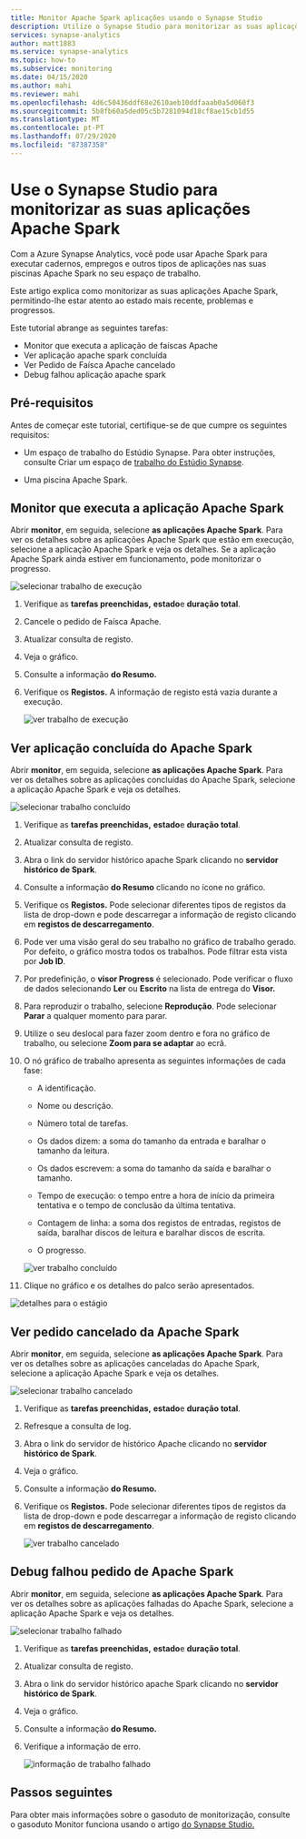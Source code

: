 ```yaml
---
title: Monitor Apache Spark aplicações usando o Synapse Studio
description: Utilize o Synapse Studio para monitorizar as suas aplicações Apache Spark.
services: synapse-analytics
author: matt1883
ms.service: synapse-analytics
ms.topic: how-to
ms.subservice: monitoring
ms.date: 04/15/2020
ms.author: mahi
ms.reviewer: mahi
ms.openlocfilehash: 4d6c50436ddf68e2610aeb10ddfaaab0a5d060f3
ms.sourcegitcommit: 5b8fb60a5ded05c5b7281094d18cf8ae15cb1d55
ms.translationtype: MT
ms.contentlocale: pt-PT
ms.lasthandoff: 07/29/2020
ms.locfileid: "87387358"
---
```

# <a name="use-synapse-studio-to-monitor-your-apache-spark-applications"></a>Use o Synapse Studio para monitorizar as suas aplicações Apache Spark

Com a Azure Synapse Analytics, você pode usar Apache Spark para executar cadernos, empregos e outros tipos de aplicações nas suas piscinas Apache Spark no seu espaço de trabalho.

Este artigo explica como monitorizar as suas aplicações Apache Spark, permitindo-lhe estar atento ao estado mais recente, problemas e progressos.

Este tutorial abrange as seguintes tarefas:

* Monitor que executa a aplicação de faíscas Apache
* Ver aplicação apache spark concluída
* Ver Pedido de Faísca Apache cancelado
* Debug falhou aplicação apache spark

## <a name="prerequisites"></a>Pré-requisitos

Antes de começar este tutorial, certifique-se de que cumpre os seguintes requisitos:

- Um espaço de trabalho do Estúdio Synapse. Para obter instruções, consulte Criar um espaço de [trabalho do Estúdio Synapse](https://docs.microsoft.com/azure/machine-learning/how-to-manage-workspace#create-a-workspace).

- Uma piscina Apache Spark.

## <a name="monitor-running-apache-spark-application"></a>Monitor que executa a aplicação Apache Spark

Abrir **monitor**, em seguida, selecione **as aplicações Apache Spark**. Para ver os detalhes sobre as aplicações Apache Spark que estão em execução, selecione a aplicação Apache Spark e veja os detalhes. Se a aplicação Apache Spark ainda estiver em funcionamento, pode monitorizar o progresso.

  ![selecionar trabalho de execução](./media/how-to-monitor-spark-applications/select-running-job.png)

1. Verifique as **tarefas preenchidas,** **estado**e **duração total**.

2. Cancele o pedido de Faísca Apache.

3. Atualizar consulta de registo.

4. Veja o gráfico.

5. Consulte a informação **do Resumo.**

6. Verifique os **Registos.** A informação de registo está vazia durante a execução.

    ![ver trabalho de execução](./media/how-to-monitor-spark-applications/view-running-job.png)

## <a name="view-completed-apache-spark-application"></a>Ver aplicação concluída do Apache Spark

Abrir **monitor**, em seguida, selecione **as aplicações Apache Spark**. Para ver os detalhes sobre as aplicações concluídas do Apache Spark, selecione a aplicação Apache Spark e veja os detalhes.

  ![selecionar trabalho concluído](./media/how-to-monitor-spark-applications/select-completed-job.png)

1. Verifique as **tarefas preenchidas,** **estado**e **duração total**.

2. Atualizar consulta de registo.

3. Abra o link do servidor histórico apache Spark clicando no **servidor histórico de Spark**.

4. Consulte a informação **do Resumo** clicando no ícone no gráfico.

5. Verifique os **Registos.** Pode selecionar diferentes tipos de registos da lista de drop-down e pode descarregar a informação de registo clicando em **registos de descarregamento**.

6. Pode ver uma visão geral do seu trabalho no gráfico de trabalho gerado. Por defeito, o gráfico mostra todos os trabalhos. Pode filtrar esta vista por **Job ID**.

7. Por predefinição, o **visor Progress** é selecionado. Pode verificar o fluxo de dados selecionando **Ler** ou **Escrito** na lista de entrega do **Visor.**

8. Para reproduzir o trabalho, selecione **Reprodução**. Pode selecionar **Parar** a qualquer momento para parar.

9. Utilize o seu deslocal para fazer zoom dentro e fora no gráfico de trabalho, ou selecione **Zoom para se adaptar** ao ecrã.

10. O nó gráfico de trabalho apresenta as seguintes informações de cada fase:

    * A identificação.

    * Nome ou descrição.

    * Número total de tarefas.

    * Os dados dizem: a soma do tamanho da entrada e baralhar o tamanho da leitura.

    * Os dados escrevem: a soma do tamanho da saída e baralhar o tamanho.

    * Tempo de execução: o tempo entre a hora de início da primeira tentativa e o tempo de conclusão da última tentativa.

    * Contagem de linha: a soma dos registos de entradas, registos de saída, baralhar discos de leitura e baralhar discos de escrita.

    * O progresso.

     ![ver trabalho concluído](./media/how-to-monitor-spark-applications/view-completed-job.png)
    
11. Clique no gráfico e os detalhes do palco serão apresentados.

   ![detalhes para o estágio](./media/how-to-monitor-spark-applications/details-for-stage.png)

## <a name="view-canceled-apache-spark-application"></a>Ver pedido cancelado da Apache Spark

Abrir **monitor**, em seguida, selecione **as aplicações Apache Spark**. Para ver os detalhes sobre as aplicações canceladas do Apache Spark, selecione a aplicação Apache Spark e veja os detalhes.

 ![selecionar trabalho cancelado](./media/how-to-monitor-spark-applications/select-cancelled-job.png) 

1. Verifique as **tarefas preenchidas,** **estado**e **duração total**.

2. Refresque a consulta de log.

3. Abra o link do servidor de histórico Apache clicando no **servidor histórico de Spark**.

4. Veja o gráfico.

5. Consulte a informação **do Resumo.**

6. Verifique os **Registos.** Pode selecionar diferentes tipos de registos da lista de drop-down e pode descarregar a informação de registo clicando em **registos de descarregamento**.

   ![ver trabalho cancelado](./media/how-to-monitor-spark-applications/view-cancelled-job.png)

## <a name="debug-failed-apache-spark-application"></a>Debug falhou pedido de Apache Spark

Abrir **monitor**, em seguida, selecione **as aplicações Apache Spark**. Para ver os detalhes sobre as aplicações falhadas do Apache Spark, selecione a aplicação Apache Spark e veja os detalhes.

![selecionar trabalho falhado](./media/how-to-monitor-spark-applications/select-failed-job.png)

1. Verifique as **tarefas preenchidas,** **estado**e **duração total**.

2. Atualizar consulta de registo.

3. Abra o link do servidor histórico apache Spark clicando no **servidor histórico de Spark**.

4. Veja o gráfico.

5. Consulte a informação **do Resumo.**

6. Verifique a informação de erro.

   ![informação de trabalho falhado](./media/how-to-monitor-spark-applications/failed-job-info.png)

## <a name="next-steps"></a>Passos seguintes

Para obter mais informações sobre o gasoduto de monitorização, consulte o gasoduto Monitor funciona usando o artigo [do Synapse Studio.](how-to-monitor-pipeline-runs.md)  
